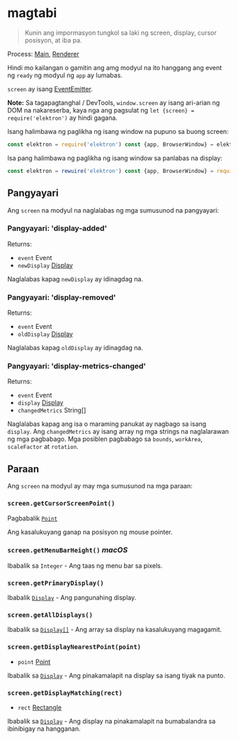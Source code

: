 # magtabi

> Kunin ang impormasyon tungkol sa laki ng screen, display, cursor posisyon, at iba pa.

Process: [Main](../glossary.md#main-process), [Renderer](../glossary.md#renderer-process)

Hindi mo kailangan o gamitin ang amg modyul na ito hanggang ang event ng `ready` ng modyul ng `app` ay lumabas.

`screen` ay isang [EventEmitter](https://nodejs.org/api/events.html#events_class_eventemitter).

**Note:** Sa tagapagtanghal / DevTools, `window.screen` ay isang ari-arian ng DOM na nakareserba, kaya nga ang pagsulat ng `let {screen} = require('elektron')` ay hindi gagana.

Isang halimbawa ng paglikha ng isang window na pupuno sa buong screen:

```javascript
const elektron = require('elektron') const {app, BrowserWindow} = elektron let win app.on('ready', () => { const {width, height} = elektron.screen.getPrimaryDisplay().workAreaSize win = new BrowserWindow({width, height}) win.loadURL('https:..github.com') })
```

Isa pang halimbawa ng paglikha ng isang window sa panlabas na display:

```javascript
const elektron = rewuire('elektron') const {app, BrowserWindow} = require('elektron') let win app.on('ready',() => { let displays = elektron.screen.getAllDisplays() let externalDisplay = displays.find((display) = > { return display.bounds.x !== 0 || display.bounds.y!== 0 }) of (externalDisplay) { win = new BrowserWindow({ x: externalDisplay.bounds.x + 50, y: externalDisplay.bounds.y + 50 }) win.loadURL('https://github.com') } })
```

## Pangyayari

Ang `screen` na modyul na naglalabas ng mga sumusunod na pangyayari:

### Pangyayari: 'display-added'

Returns:

* `event` Event
* `newDisplay` [Display](structures/display.md)

Naglalabas kapag `newDisplay` ay idinagdag na.

### Pangyayari: 'display-removed'

Returns:

* `event` Event
* `oldDisplay` [Display](structures/display.md)

Naglalabas kapag `oldDisplay` ay idinagdag na.

### Pangyayari: 'display-metrics-changed'

Returns:

* `event` Event
* `display` [Display](structures/display.md)
* `changedMetrics` String[]

Naglalabas kapag ang isa o maraming panukat ay nagbago sa isang `display`. Ang `changedMetrics` ay isang array ng mga strings na naglalarawan ng mga pagbabago. Mga posiblen pagbabago sa `bounds`, `workArea`, `scaleFactor` at `rotation`.

## Paraan

Ang `screen` na modyul ay may mga sumusunod na mga paraan:

### `screen.getCursorScreenPoint()`

Pagbabalik [`Point`](structures/point.md)

Ang kasalukuyang ganap na posisyon ng mouse pointer.

### `screen.getMenuBarHeight()` *macOS*

Ibabalik sa `Integer` - Ang taas ng menu bar sa pixels.

### `screen.getPrimaryDisplay()`

Ibabalik [`Display`](structures/display.md) - Ang pangunahing display.

### `screen.getAllDisplays()`

Ibabalik sa [`Display[]`](structures/display.md) - Ang array sa display na kasalukuyang magagamit.

### `screen.getDisplayNearestPoint(point)`

* `point` [Point](structures/point.md)

Ibabalik sa [`Display`](structures/display.md) - Ang pinakamalapit na display sa isang tiyak na punto.

### `screen.getDisplayMatching(rect)`

* `rect` [Rectangle](structures/rectangle.md)

Ibabalik sa [`Display`](structures/display.md) - Ang display na pinakamalapit na bumabalandra sa ibinibigay na hangganan.